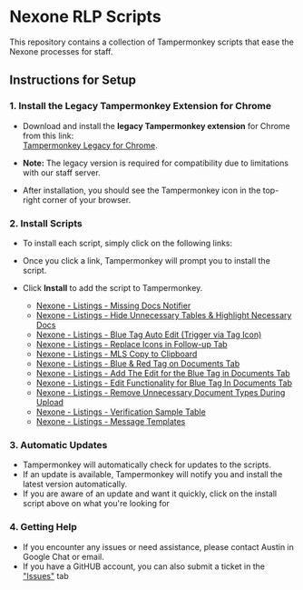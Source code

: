 # Nexone RLP Scripts

This repository contains a collection of Tampermonkey scripts that ease the Nexone processes for staff. 

## Instructions for Setup

### 1. Install the Legacy Tampermonkey Extension for Chrome
- Download and install the **legacy Tampermonkey extension** for Chrome from this link:  
  [Tampermonkey Legacy for Chrome](https://chromewebstore.google.com/detail/tampermonkey-legacy/lcmhijbkigalmkeommnijlpobloojgfn).
  
- **Note:** The legacy version is required for compatibility due to limitations with our staff server.  
- After installation, you should see the Tampermonkey icon in the top-right corner of your browser.

### 2. Install Scripts
- To install each script, simply click on the following links:
- Once you click a link, Tampermonkey will prompt you to install the script.  
- Click **Install** to add the script to Tampermonkey.

  - [Nexone - Listings - Missing Docs Notifier](https://github.com/Austoonzzz/nexone-rlp-scripts/raw/refs/heads/main/Nexone/Nexone%20-%20Listings%20-%20Missing%20Docs%20Notifier-1.6.user.js)
  - [Nexone - Listings - Hide Unnecessary Tables & Highlight Necessary Docs](https://github.com/Austoonzzz/nexone-rlp-scripts/raw/refs/heads/main/Nexone/Nexone%20-%20Listings%20-%20Hide%20Unnecessary%20Tables%20&%20Highlight%20Necessary%20Docs-1.6.user.js)
  - [Nexone - Listings - Blue Tag Auto Edit (Trigger via Tag Icon)](https://github.com/Austoonzzz/nexone-rlp-scripts/raw/refs/heads/main/Nexone/Nexone%20-%20Listings%20-%20Blue%20Tag%20Auto%20Edit%20(Trigger%20via%20Tag%20Icon)-1.6.user.js)
  - [Nexone - Listings -  Replace Icons in Follow-up Tab](https://github.com/Austoonzzz/nexone-rlp-scripts/raw/refs/heads/main/Nexone/Nexone%20-%20Listings%20-%20Replace%20Icons%20in%20Follow-up%20Tab-0.4.user.js)
  - [Nexone - Listings - MLS Copy to Clipboard](https://github.com/Austoonzzz/nexone-rlp-scripts/raw/refs/heads/main/Nexone/Nexone%20-%20Listings%20-%20MLS%20Copy%20to%20Clipboard-1.2.user.js)
  - [Nexone - Listings - Blue & Red Tag on Documents Tab](https://github.com/Austoonzzz/nexone-rlp-scripts/raw/refs/heads/main/Nexone/Nexone%20-%20Blue%20&%20Red%20Tag%20on%20Documents%20Tab%20in%20Listings-1.0.user.js)
  - [Nexone - Listings - Add The Edit for the Blue Tag in Documents Tab](https://github.com/Austoonzzz/nexone-rlp-scripts/raw/refs/heads/main/Nexone/Nexone%20-%20Listings%20-%20Add%20The%20Edit%20for%20the%20Blue%20Tag%20in%20Documents%20Tab-0.4.user.js)
  - [Nexone - Listings - Edit Functionality for Blue Tag In Documents Tab](https://github.com/Austoonzzz/nexone-rlp-scripts/raw/refs/heads/main/Nexone/Nexone%20-%20Listings%20-%20Edit%20Functionality%20for%20Blue%20Tag%20In%20Documents%20Tab-1.7.user.js)
  - [Nexone - Listings - Remove Unnecessary Document Types During Upload](https://github.com/Austoonzzz/nexone-rlp-scripts/raw/refs/heads/main/Nexone/Nexone%20-%20Listings%20-%20Remove%20Unnecessary%20Document%20Types%20During%20Upload-1.6.user.js)
  - [Nexone - Listings - Verification Sample Table](https://github.com/Austoonzzz/nexone-rlp-scripts/raw/refs/heads/main/Nexone/NexOne%20-%20Listings%20-%20Verification%20Sample%20Table-1.6.user.js)
  - [Nexone - Listings - Message Templates](https://github.com/Austoonzzz/nexone-rlp-scripts/raw/refs/heads/main/Nexone/Nexone%20-%20Listings%20-%20Message%20Templates-3.0.user.js)



### 3. Automatic Updates
- Tampermonkey will automatically check for updates to the scripts.
- If an update is available, Tampermonkey will notify you and install the latest version automatically.
- If you are aware of an update and want it quickly, click on the install script above on what you're looking for

### 4. Getting Help
- If you encounter any issues or need assistance, please contact Austin in Google Chat or email.
- If you have a GitHUB account, you can also submit a ticket in the ["Issues"](https://github.com/Austoonzzz/nexone-rlp-scripts/issues) tab
